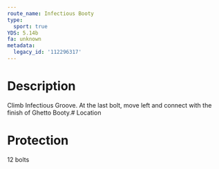 ```yaml
---
route_name: Infectious Booty
type:
  sport: true
YDS: 5.14b
fa: unknown
metadata:
  legacy_id: '112296317'
---
```

# Description
Climb Infectious Groove. At the last bolt, move left and connect with the finish of Ghetto Booty.# Location
# Protection
12 bolts